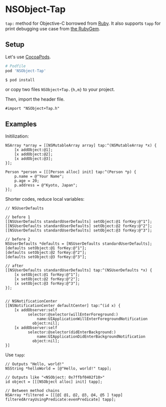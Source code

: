 NSObject-Tap
============

`tap:` method for Objective-C borrowed from [Ruby](http://ruby-doc.org/core-2.0/Object.html#method-i-tap). It also supports `tapp` for print debugging use case from [the RubyGem](http://rubygems.org/gems/tapp).

## Setup

Let's use [CocoaPods](http://cocoapods.org/).

```ruby
# Podfile
pod 'NSObject-Tap'
```

```sh
$ pod install
```

or copy two files `NSObject+Tap.{h,m}` to your project.

Then, import the header file.

```objc
#import "NSObject+Tap.h"
```

## Examples

Initilization:

```objc
NSArray *array = [[NSMutableArray array] tap:^(NSMutableArray *x) {
    [x addObject:@1];
    [x addObject:@2];
    [x addObject:@3];
}];
```

```objc
Person *person = [[[Person alloc] init] tap:^(Person *p) {
    p.name = @"Your Name";
    p.age = 20;
    p.address = @"Kyoto, Japan";
}];
```

Shorter codes, reduce local variables:

```objc
// NSUserDefaults

// before 1
[[NSUserDefaults standardUserDefaults] setObject:@1 forKey:@"1"];
[[NSUserDefaults standardUserDefaults] setObject:@2 forKey:@"2"];
[[NSUserDefaults standardUserDefaults] setObject:@3 forKey:@"3"];

// before 2
NSUserDefaults *defaults = [NSUserDefaults standardUserDefaults];
[defaults setObject:@1 forKey:@"1"];
[defaults setObject:@2 forKey:@"2"];
[defaults setObject:@3 forKey:@"3"];

// after
[[NSUserDefaults standardUserDefaults] tap:^(NSUserDefaults *x) {
    [x setObject:@1 forKey:@"1"];
    [x setObject:@2 forKey:@"2"];
    [x setObject:@3 forKey:@"3"];
}];


// NSNotificationCenter
[[NSNotificationCenter defaultCenter] tap:^(id x) {
    [x addObserver:self
          selector:@selector(willEnterForeground:)
              name:UIApplicationWillEnterForegroundNotification
            object:nil];
    [x addObserver:self
          selector:@selector(didEnterBackground:)
              name:UIApplicationDidEnterBackgroundNotification
            object:nil];
}]
```

Use `tapp`:

```objc
// Outputs "Hello, world!"
NSString *helloWorld = [@"Hello, world!" tapp];

// Outputs like "<NSObject: 0x7ffbf0402f10>"
id object = [[[NSObject alloc] init] tapp];

// Between method chains
NSArray *filtered = [[[@[ @1, @2, @3, @4, @5 ] tapp] filteredArrayUsingPredicate:evenPredicate] tapp];
```
